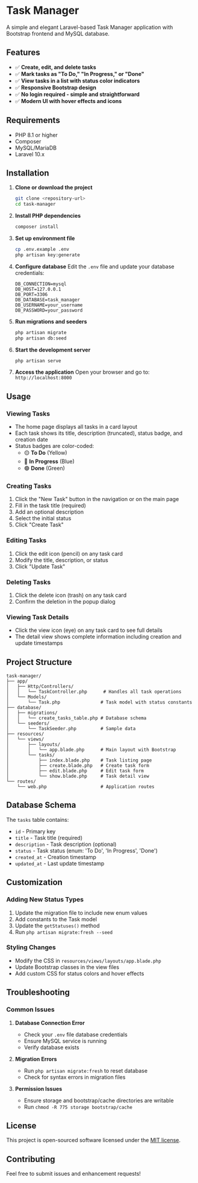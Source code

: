 # Task Manager

A simple and elegant Laravel-based Task Manager application with Bootstrap frontend and MySQL database.

## Features

- ✅ **Create, edit, and delete tasks**
- ✅ **Mark tasks as "To Do," "In Progress," or "Done"**
- ✅ **View tasks in a list with status color indicators**
- ✅ **Responsive Bootstrap design**
- ✅ **No login required - simple and straightforward**
- ✅ **Modern UI with hover effects and icons**

## Requirements

- PHP 8.1 or higher
- Composer
- MySQL/MariaDB
- Laravel 10.x

## Installation

1. **Clone or download the project**
   ```bash
   git clone <repository-url>
   cd task-manager
   ```

2. **Install PHP dependencies**
   ```bash
   composer install
   ```

3. **Set up environment file**
   ```bash
   cp .env.example .env
   php artisan key:generate
   ```

4. **Configure database**
   Edit the `.env` file and update your database credentials:
   ```env
   DB_CONNECTION=mysql
   DB_HOST=127.0.0.1
   DB_PORT=3306
   DB_DATABASE=task_manager
   DB_USERNAME=your_username
   DB_PASSWORD=your_password
   ```

5. **Run migrations and seeders**
   ```bash
   php artisan migrate
   php artisan db:seed
   ```

6. **Start the development server**
   ```bash
   php artisan serve
   ```

7. **Access the application**
   Open your browser and go to: `http://localhost:8000`

## Usage

### Viewing Tasks
- The home page displays all tasks in a card layout
- Each task shows its title, description (truncated), status badge, and creation date
- Status badges are color-coded:
  - 🟡 **To Do** (Yellow)
  - 🔵 **In Progress** (Blue)
  - 🟢 **Done** (Green)

### Creating Tasks
1. Click the "New Task" button in the navigation or on the main page
2. Fill in the task title (required)
3. Add an optional description
4. Select the initial status
5. Click "Create Task"

### Editing Tasks
1. Click the edit icon (pencil) on any task card
2. Modify the title, description, or status
3. Click "Update Task"

### Deleting Tasks
1. Click the delete icon (trash) on any task card
2. Confirm the deletion in the popup dialog

### Viewing Task Details
- Click the view icon (eye) on any task card to see full details
- The detail view shows complete information including creation and update timestamps

## Project Structure

```
task-manager/
├── app/
│   ├── Http/Controllers/
│   │   └── TaskController.php      # Handles all task operations
│   └── Models/
│       └── Task.php               # Task model with status constants
├── database/
│   ├── migrations/
│   │   └── create_tasks_table.php # Database schema
│   └── seeders/
│       └── TaskSeeder.php         # Sample data
├── resources/
│   └── views/
│       ├── layouts/
│       │   └── app.blade.php      # Main layout with Bootstrap
│       └── tasks/
│           ├── index.blade.php    # Task listing page
│           ├── create.blade.php   # Create task form
│           ├── edit.blade.php     # Edit task form
│           └── show.blade.php     # Task detail view
└── routes/
    └── web.php                    # Application routes
```

## Database Schema

The `tasks` table contains:
- `id` - Primary key
- `title` - Task title (required)
- `description` - Task description (optional)
- `status` - Task status (enum: 'To Do', 'In Progress', 'Done')
- `created_at` - Creation timestamp
- `updated_at` - Last update timestamp

## Customization

### Adding New Status Types
1. Update the migration file to include new enum values
2. Add constants to the Task model
3. Update the `getStatuses()` method
4. Run `php artisan migrate:fresh --seed`

### Styling Changes
- Modify the CSS in `resources/views/layouts/app.blade.php`
- Update Bootstrap classes in the view files
- Add custom CSS for status colors and hover effects

## Troubleshooting

### Common Issues

1. **Database Connection Error**
   - Check your `.env` file database credentials
   - Ensure MySQL service is running
   - Verify database exists

2. **Migration Errors**
   - Run `php artisan migrate:fresh` to reset database
   - Check for syntax errors in migration files

3. **Permission Issues**
   - Ensure storage and bootstrap/cache directories are writable
   - Run `chmod -R 775 storage bootstrap/cache`

## License

This project is open-sourced software licensed under the [MIT license](https://opensource.org/licenses/MIT).

## Contributing

Feel free to submit issues and enhancement requests!
